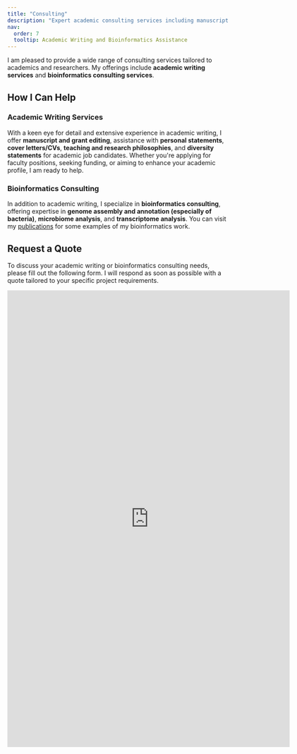 ```yaml
---
title: "Consulting"
description: "Expert academic consulting services including manuscript and grant editing, personal statement and CV assistance, and comprehensive support for academic job candidates. Get personalized help with your academic writing needs including, personal statements, cover letters and CVs, teaching and research philosphies, and diversity statements. Assistance in bioinformatics, including genome assembly, annotation, microbiome, and transcriptome analysis."
nav:
  order: 7
  tooltip: Academic Writing and Bioinformatics Assistance
---
```


I am pleased to provide a wide range of consulting services tailored to academics and researchers. My offerings include **academic writing services** and **bioinformatics consulting services**.

## How I Can Help

### Academic Writing Services
With a keen eye for detail and extensive experience in academic writing, I offer **manuscript and grant editing**, assistance with **personal statements**, **cover letters/CVs**, **teaching and research philosophies**, and **diversity statements** for academic job candidates. Whether you're applying for faculty positions, seeking funding, or aiming to enhance your academic profile, I am ready to help.

### Bioinformatics Consulting
In addition to academic writing, I specialize in **bioinformatics consulting**, offering expertise in **genome assembly and annotation (especially of bacteria)**, **microbiome analysis**, and **transcriptome analysis**. You can visit my <a href="https://tvanlaar.github.io/publications/">publications</a> for some examples of my bioinformatics work.

## Request a Quote
To discuss your academic writing or bioinformatics consulting needs, please fill out the following form. I will respond as soon as possible with a quote tailored to your specific project requirements.

<iframe src="https://docs.google.com/forms/d/e/1FAIpQLSfer90Pr4p8lnh1Ua1MXuj_e9UH4UFCfxcArATQrYs8b_OytQ/viewform?embedded=true" width="640" height="1036" frameborder="0" marginheight="0" marginwidth="0">Loading…</iframe>